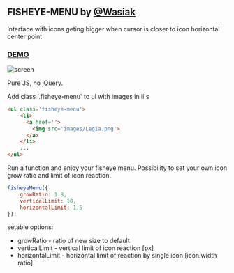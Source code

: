 ## FISHEYE-MENU by [@Wasiak](https://github.com/Wasiak) ##

Interface with icons geting bigger when cursor is closer to icon horizontal center point
### [DEMO](http://wasiak.github.io/Fisheye-menu/) ###

![screen](https://raw.githubusercontent.com/Wasiak/Fisheye-menu/master/images/screen.jpg)

Pure JS, no jQuery.

Add class '.fisheye-menu' to ul with images in li's

```html
<ul class='fisheye-menu'>
    <li>
      <a href=''>
        <img src='images/Legia.png'>
      </a>
    </li>
    ...
</ul>    
```

Run a function and enjoy your fisheye menu.
Possibility to set your own icon grow ratio and limit of icon reaction.

```javascript
fisheyeMenu({
	growRatio: 1.8,
    verticalLimit: 10,
    horizontalLimit: 1.5
});
```
setable options: 
- growRatio - ratio of new size to default
- verticalLimit - vertical limit of icon reaction [px]
- horizontalLimit - horizontal limit of reaction by single icon [icon.width ratio]
